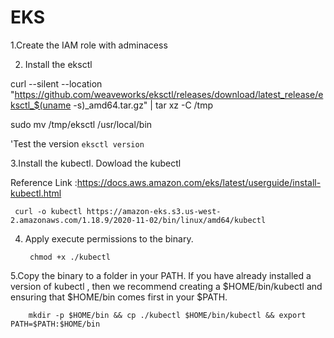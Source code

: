 # EKS

1.Create the IAM role with adminacess

2. Install the eksctl 

curl --silent --location "https://github.com/weaveworks/eksctl/releases/download/latest_release/eksctl_$(uname -s)_amd64.tar.gz" | tar xz -C /tmp  

sudo mv /tmp/eksctl /usr/local/bin

  'Test the version
```eksctl version```
   
3.Install the kubectl. Dowload the kubectl

Reference Link :https://docs.aws.amazon.com/eks/latest/userguide/install-kubectl.html

     curl -o kubectl https://amazon-eks.s3.us-west-2.amazonaws.com/1.18.9/2020-11-02/bin/linux/amd64/kubectl


4. Apply execute permissions to the binary.

        chmod +x ./kubectl
      
5.Copy the binary to a folder in your PATH. If you have already installed a version of kubectl , then we recommend creating a $HOME/bin/kubectl and ensuring that $HOME/bin comes first in your $PATH.


        mkdir -p $HOME/bin && cp ./kubectl $HOME/bin/kubectl && export PATH=$PATH:$HOME/bin
